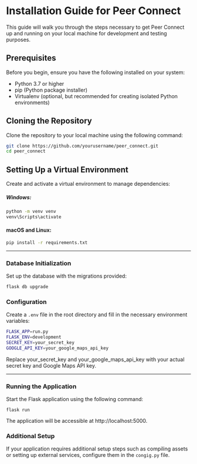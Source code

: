 # Installation Guide for Peer Connect

This guide will walk you through the steps necessary to get Peer Connect up and running on your local machine for development and testing purposes.

## Prerequisites

Before you begin, ensure you have the following installed on your system:
- Python 3.7 or higher
- pip (Python package installer)
- Virtualenv (optional, but recommended for creating isolated Python environments)

## Cloning the Repository

Clone the repository to your local machine using the following command:

```bash
git clone https://github.com/yourusername/peer_connect.git
cd peer_connect
```

## Setting Up a Virtual Environment
Create and activate a virtual environment to manage dependencies:

##### Windows:
```bash
python -m venv venv
venv\Scripts\activate
```
#### macOS and Linux:
```bash
pip install -r requirements.txt
```
---
### Database Initialization
Set up the database with the migrations provided:
```bash
flask db upgrade
```

### Configuration
Create a `.env` file in the root directory and fill in the necessary environment variables:

```bash
FLASK_APP=run.py
FLASK_ENV=development
SECRET_KEY=your_secret_key
GOOGLE_API_KEY=your_google_maps_api_key
```
Replace your_secret_key and your_google_maps_api_key with your actual secret key and Google Maps API key.

---
### Running the Application
Start the Flask application using the following command:
```
flask run
```

The application will be accessible at http://localhost:5000.

### Additional Setup
If your application requires additional setup steps such as compiling assets or setting up external services, configure them in the `congig.py` file.